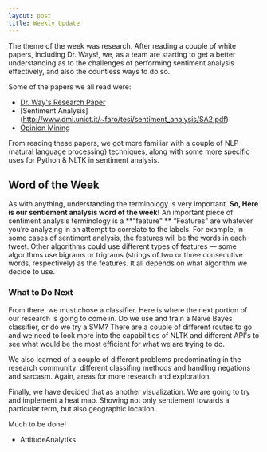 ```yaml
---
layout: post
title: Weekly Update
---
```


The theme of the week was research. After reading a couple of white papers, including Dr. Ways!, we, as a team are starting to get
a better understanding as to the challenges of performing sentiment analysis effectively, and also the countless ways to do so. 

Some of the papers we all read were: 
* [Dr. Way's Research Paper](http://www.csc.villanova.edu/~tway/publications/IKE7710_Carpenter_Way.pdf)
* [Sentiment Analysis] (http://www.dmi.unict.it/~faro/tesi/sentiment_analysis/SA2.pdf)
* [Opinion Mining](http://kaikuehne.github.io/war/Pak%20and%20Paroubek%20(2010).%20Twitter%20as%20a%20Corpus%20for%20Sentiment%20Analysis%20and%20Opinion%20Mining.pdf)

From reading these papers, we got more familiar with a couple of NLP (natural language processing) techniques, along with 
some more specific uses for Python & NLTK in sentiment analysis. 

## Word of the Week

 As with anything, understanding the terminology is very important. **So, Here is our sentiement analysis word of the week!**
 An important piece of sentiment analysis terminology is a **"feature" **
“Features” are whatever you’re analyzing in an
 attempt to correlate to the labels. For example, in some cases of sentiment analysis, the features will be the words in each 
 tweet. Other algorithms could use different types of features — some algorithms use bigrams or trigrams 
 (strings of two or three consecutive words, respectively) as the features. It all depends on what algorithm we decide to use.

### What to Do Next
 From there, we must chose a classifier. Here is where the next portion of our research is going to come in.
 Do we use and train a Naive Bayes classifier, or do we try a SVM? There are a couple of different routes to go and we need to look more into the capabilities of NLTK and different API's
 to see what would be the most efficient for what we are trying to do. 
 
 We also learned of a couple of different problems predominating in the research community: different classifing methods and handling negations and sarcasm. Again, areas for more research and exploration. 
 
 Finally, we have decided that as another visualization. We are going to try and implement a heat map. Showing not only sentiement towards a particular term, but also geographic location.
 
 
 Much to be done!
 - AttitudeAnalytiks
 




